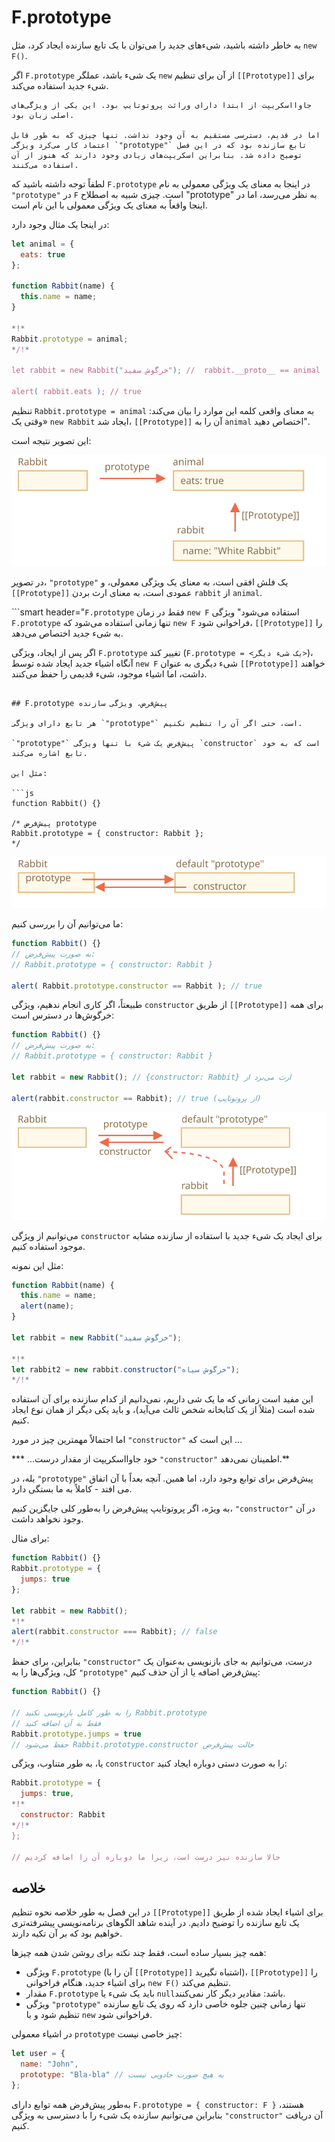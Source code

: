 # F.prototype

به خاطر داشته باشید، شیء‌های جدید را می‌توان با یک تابع سازنده ایجاد کرد، مثل `new F()`.

اگر `F.prototype` یک شیء باشد، عملگر `new` از آن برای تنظیم `[[Prototype]]` برای شیء جدید استفاده می‌کند.

```smart
جاوا‌اسکریپت از ابتدا دارای وراثت پروتوتایپ بود. این یکی از ویژگی‌های اصلی زبان بود.

اما در قدیم، دسترسی مستقیم به آن وجود نداشت. تنها چیزی که به طور قابل اعتماد کار می‌کرد ویژگی `"prototype"` تابع سازنده بود که در این فصل توضیح داده شد. بنابراین اسکریپت‌های زیادی وجود دارند که هنوز از آن استفاده می‌کنند.
```

لطفاً توجه داشته باشید که `F.prototype` در اینجا به معنای یک ویژگی معمولی به نام `"prototype"` در `F` است. چیزی شبیه به اصطلاح "prototype" به نظر می‌رسد، اما در اینجا واقعاً به معنای یک ویژگی معمولی با این نام است.

در اینجا یک مثال وجود دارد:

```js run
let animal = {
  eats: true
};

function Rabbit(name) {
  this.name = name;
}

*!*
Rabbit.prototype = animal;
*/!*

let rabbit = new Rabbit("خرگوش سفید"); //  rabbit.__proto__ == animal

alert( rabbit.eats ); // true
```

تنظیم `Rabbit.prototype = animal` به معنای واقعی کلمه این موارد را بیان می‌کند: «وقتی یک `new Rabbit` ایجاد شد، `[[Prototype]]` آن را به `animal` اختصاص دهید".

این تصویر نتیجه است:

![](proto-constructor-animal-rabbit.svg)

در تصویر، `"prototype"` یک فلش افقی است، به معنای یک ویژگی معمولی، و `[[Prototype]]` عمودی است، به معنای ارث بردن `rabbit` از `animal`.

```smart header="`F.prototype` فقط در زمان `new F` استقاده می‌شود"
ویژگی `F.prototype` تنها زمانی استفاده می‌شود که `new F` فراخوانی شود، `[[Prototype]]` را به شیء جدید اختصاص می‌دهد.

اگر پس از ایجاد، ویژگی `F.prototype` تغییر کند (`F.prototype = <یک شیء دیگر>`)، آنگاه اشیاء جدید ایجاد شده توسط `new F` شیء دیگری به عنوان `[[Prototype]]` خواهند داشت، اما اشیاء موجود، شیء قدیمی را حفظ می‌کنند.
```

## F.prototype پیش‌فرض، ویژگی سازنده

هر تابع دارای ویژگی `"prototype"` است، حتی اگر آن را تنظیم نکنیم.

`"prototype"` پیش‌فرض یک شیء با تنها ویژگی `constructor` است که به خود تابع اشاره می‌کند.

مثل این:

```js
function Rabbit() {}

/* پیش‌فرض prototype
Rabbit.prototype = { constructor: Rabbit };
*/
```

![](function-prototype-constructor.svg)

ما می‌توانیم آن را بررسی کنیم:

```js run
function Rabbit() {}
// به صورت پیش‌فرض:
// Rabbit.prototype = { constructor: Rabbit }

alert( Rabbit.prototype.constructor == Rabbit ); // true
```

طبیعتاً، اگر کاری انجام ندهیم، ویژگی `constructor` از طریق `[[Prototype]]` برای همه خرگوش‌ها در دسترس است:

```js run
function Rabbit() {}
// به صورت پیش‌فرض:
// Rabbit.prototype = { constructor: Rabbit }

let rabbit = new Rabbit(); // {constructor: Rabbit} ارث می‌برد از

alert(rabbit.constructor == Rabbit); // true (از پروتوتایپ)
```

![](rabbit-prototype-constructor.svg)

می‌توانیم از ویژگی `constructor` برای ایجاد یک شیء جدید با استفاده از سازنده مشابه موجود استفاده کنیم.

مثل این نمونه:

```js run
function Rabbit(name) {
  this.name = name;
  alert(name);
}

let rabbit = new Rabbit("خرگوش سفید");

*!*
let rabbit2 = new rabbit.constructor("خرگوش سیاه");
*/!*
```

این مفید است زمانی که ما یک شی داریم، نمی‌دانیم از کدام سازنده برای آن استفاده شده است (مثلاً از یک کتابخانه شخص ثالث می‌آید)، و باید یکی دیگر از همان نوع ایجاد کنیم.

اما احتمالاً مهمترین چیز در مورد `"constructor"` این است که ...

*** ...خود جاوااسکریپت از مقدار درست `"constructor"` اطمینان نمی‌دهد.**

بله، در `"prototype"` پیش‌فرض برای توابع وجود دارد، اما همین. آنچه بعداً با آن اتفاق می افتد - کاملاً به ما بستگی دارد.

به ویژه، اگر پروتوتایپ پیش‌فرض را به‌طور کلی جایگزین کنیم، `"constructor"` در آن وجود نخواهد داشت.

برای مثال:

```js run
function Rabbit() {}
Rabbit.prototype = {
  jumps: true
};

let rabbit = new Rabbit();
*!*
alert(rabbit.constructor === Rabbit); // false
*/!*
```

بنابراین، برای حفظ `"constructor"` درست، می‌توانیم به جای بازنویسی به‌عنوان یک کل، ویژگی‌ها را به `"prototype"` پیش‌فرض اضافه یا از آن حذف کنیم:

```js
function Rabbit() {}

// را به طور کامل بازنویسی نکنید Rabbit.prototype
// فقط به آن اضافه کنید
Rabbit.prototype.jumps = true
// حفظ می‌شود Rabbit.prototype.constructor حالت پیش‌فرض
```

یا، به طور متناوب، ویژگی `constructor` را به صورت دستی دوباره ایجاد کنید:

```js
Rabbit.prototype = {
  jumps: true,
*!*
  constructor: Rabbit
*/!*
};

// حالا سازنده نیز درست است، زیرا ما دوباره آن را اضافه کردیم
```


## خلاصه

در این فصل به طور خلاصه نحوه تنظیم `[[Prototype]]` برای اشیاء ایجاد شده از طریق یک تابع سازنده را توضیح دادیم. در آینده شاهد الگوهای برنامه‌نویسی پیشرفته‌تری خواهیم بود که بر آن تکیه دارند.

همه چیز بسیار ساده است، فقط چند نکته برای روشن شدن همه چیز‌ها:

- ویژگی `F.prototype` (آن را با `[[Prototype]]` اشتباه نگیرید)، `[[Prototype]]` را برای اشیاء جدید، هنگام فراخوانی `new F()`  تنظیم می‌کند.
- مقدار `F.prototype` باید یک شیء یا `null`باشد: مقادیر دیگر کار نمی‌کنند.
-  ویژگی `"prototype"` تنها زمانی چنین جلوه خاصی دارد که روی یک تابع سازنده تنظیم شود و با `new` فراخوانی شود.

در اشیاء معمولی `prototype` چیز خاصی نیست:
```js
let user = {
  name: "John",
  prototype: "Bla-bla" // به هیچ صورت جادویی نیست
};
```

به‌طور پیش‌فرض همه توابع دارای `F.prototype = { constructor: F }` هستند، بنابراین می‌توانیم سازنده یک شیء را با دسترسی به ویژگی `"constructor"` آن دریافت کنیم.
